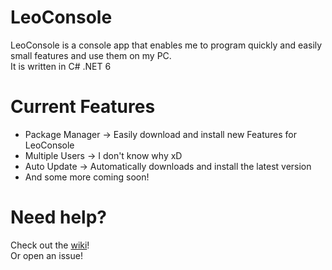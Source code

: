  # LeoConsole

LeoConsole is a console app that enables me to program quickly and easily small features and use them on my PC.<br>
It is written in C# .NET 6

# Current Features

* Package Manager -> Easily download and install new Features for LeoConsole
* Multiple Users -> I don't know why xD
* Auto Update -> Automatically downloads and install the latest version
* And some more coming soon!

# Need help?
Check out the [wiki](https://github.com/BoettcherDasOriginal/LeoConsole/wiki/Plugin-Tutorial)!<br>
Or open an issue!
